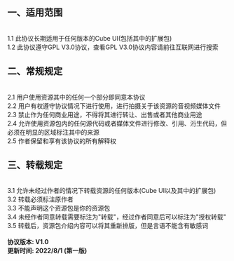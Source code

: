 ## 一、适用范围
<br>1.1 此协议长期适用于任何版本的Cube UI(包括其中的扩展包)
<br>1.2 此协议遵守GPL V3.0协议，查看GPL V3.0协议内容请前往互联网进行搜索
<br>
## 二、常规规定
<br>2.1  用户使用资源其中的任何一个部分即同意本协议
<br>2.2  用户有权遵守协议情况下进行使用，进行拍摄关于该资源的音视频媒体文件
<br>2.3  禁止作为任何商业用途，不得将其进行转让、出售或者其他商业用途
<br>2.4  允许使用资源包内的任何源代码或者媒体文件进行修改、引用、洐生代码，但必须在明显的区域标注其中的来源
<br>2.5  作者保留和享有该协议的所有解释权
<br>
## 三、转载规定
<br>3.1 允许未经过作者的情况下转载资源的任何版本(Cube UI以及其中的扩展包)
<br>3.2 转载必须标注原作者
<br>3.3 不能声明这个资源包是你的资源包
<br>3.4 未经作者同意转载需要标注为"转载"，经过作者同意后可以标注为"授权转载"
<br>3.5 转载后，资源包介绍内容可以将其重新排版，但是言语不能含有敏感词
<br>
<br>**协议版本: V1.0
<br>更新时间: 2022/8/1 (第一版)**

